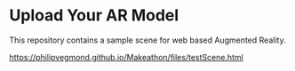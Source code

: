 # Upload Your AR Model
This repository contains a sample scene for web based Augmented Reality.


https://philipvegmond.github.io/Makeathon/files/testScene.html